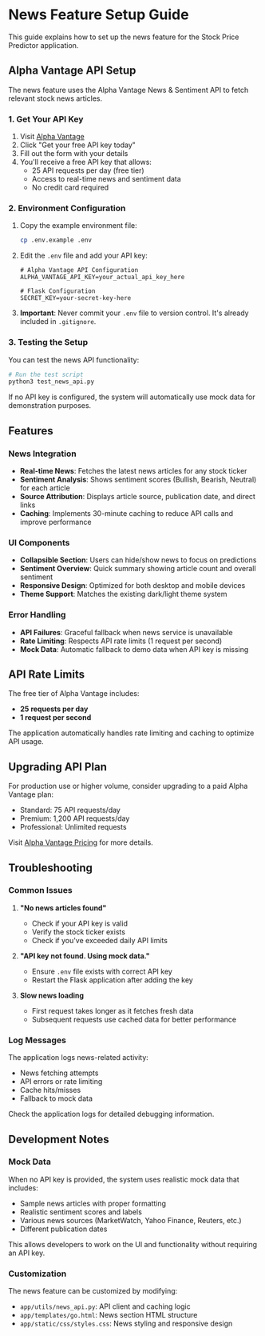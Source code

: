 # News Feature Setup Guide

This guide explains how to set up the news feature for the Stock Price Predictor application.

## Alpha Vantage API Setup

The news feature uses the Alpha Vantage News & Sentiment API to fetch relevant stock news articles.

### 1. Get Your API Key

1. Visit [Alpha Vantage](https://www.alphavantage.co/support/#api-key)
2. Click "Get your free API key today"
3. Fill out the form with your details
4. You'll receive a free API key that allows:
   - 25 API requests per day (free tier)
   - Access to real-time news and sentiment data
   - No credit card required

### 2. Environment Configuration

1. Copy the example environment file:
   ```bash
   cp .env.example .env
   ```

2. Edit the `.env` file and add your API key:
   ```env
   # Alpha Vantage API Configuration
   ALPHA_VANTAGE_API_KEY=your_actual_api_key_here
   
   # Flask Configuration
   SECRET_KEY=your-secret-key-here
   ```

3. **Important**: Never commit your `.env` file to version control. It's already included in `.gitignore`.

### 3. Testing the Setup

You can test the news API functionality:

```bash
# Run the test script
python3 test_news_api.py
```

If no API key is configured, the system will automatically use mock data for demonstration purposes.

## Features

### News Integration
- **Real-time News**: Fetches the latest news articles for any stock ticker
- **Sentiment Analysis**: Shows sentiment scores (Bullish, Bearish, Neutral) for each article
- **Source Attribution**: Displays article source, publication date, and direct links
- **Caching**: Implements 30-minute caching to reduce API calls and improve performance

### UI Components
- **Collapsible Section**: Users can hide/show news to focus on predictions
- **Sentiment Overview**: Quick summary showing article count and overall sentiment
- **Responsive Design**: Optimized for both desktop and mobile devices
- **Theme Support**: Matches the existing dark/light theme system

### Error Handling
- **API Failures**: Graceful fallback when news service is unavailable
- **Rate Limiting**: Respects API rate limits (1 request per second)
- **Mock Data**: Automatic fallback to demo data when API key is missing

## API Rate Limits

The free tier of Alpha Vantage includes:
- **25 requests per day**
- **1 request per second**

The application automatically handles rate limiting and caching to optimize API usage.

## Upgrading API Plan

For production use or higher volume, consider upgrading to a paid Alpha Vantage plan:
- Standard: 75 API requests/day
- Premium: 1,200 API requests/day
- Professional: Unlimited requests

Visit [Alpha Vantage Pricing](https://www.alphavantage.co/premium/) for more details.

## Troubleshooting

### Common Issues

1. **"No news articles found"**
   - Check if your API key is valid
   - Verify the stock ticker exists
   - Check if you've exceeded daily API limits

2. **"API key not found. Using mock data."**
   - Ensure `.env` file exists with correct API key
   - Restart the Flask application after adding the key

3. **Slow news loading**
   - First request takes longer as it fetches fresh data
   - Subsequent requests use cached data for better performance

### Log Messages

The application logs news-related activity:
- News fetching attempts
- API errors or rate limiting
- Cache hits/misses
- Fallback to mock data

Check the application logs for detailed debugging information.

## Development Notes

### Mock Data
When no API key is provided, the system uses realistic mock data that includes:
- Sample news articles with proper formatting
- Realistic sentiment scores and labels
- Various news sources (MarketWatch, Yahoo Finance, Reuters, etc.)
- Different publication dates

This allows developers to work on the UI and functionality without requiring an API key.

### Customization
The news feature can be customized by modifying:
- `app/utils/news_api.py`: API client and caching logic
- `app/templates/go.html`: News section HTML structure
- `app/static/css/styles.css`: News styling and responsive design